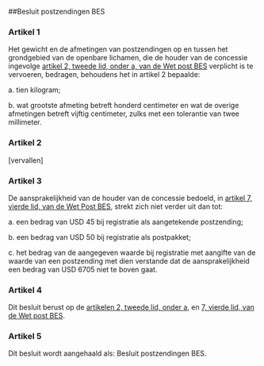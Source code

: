 <meta http-equiv='Content-Type' content='text/html; charset=utf-8' />

##Besluit postzendingen BES

### Artikel  1  

Het gewicht en de afmetingen van postzendingen op en tussen het grondgebied van de openbare lichamen, die de houder van de concessie ingevolge [artikel 2, tweede lid, onder a, van de Wet post BES](../../../../../wet-BES/wet/post/bes/BWBR0028263/README.md) verplicht is te vervoeren, bedragen, behoudens het in artikel 2 bepaalde: 

a. tien kilogram;  

b. wat grootste afmeting betreft honderd centimeter en wat de overige afmetingen betreft vijftig centimeter, zulks met een tolerantie van twee millimeter.    

### Artikel  2  

[vervallen]  

### Artikel  3  

De aansprakelijkheid van de houder van de concessie bedoeld, in [artikel 7, vierde lid, van de Wet Post BES](../../../../../wet-BES/wet/post/bes/BWBR0028263/README.md), strekt zich niet verder uit dan tot: 

a. een bedrag van USD 45 bij registratie als aangetekende postzending;  

b. een bedrag van USD 50 bij registratie als postpakket;  

c. het bedrag van de aangegeven waarde bij registratie met aangifte van de waarde van een postzending met dien verstande dat de aansprakelijkheid een bedrag van USD 6705 niet te boven gaat.    

### Artikel  4  

Dit besluit berust op de [artikelen 2, tweede lid, onder a](../../../../../wet-BES/wet/post/bes/BWBR0028263/README.md), en [7, vierde lid, van de Wet post BES](../../../../../wet-BES/wet/post/bes/BWBR0028263/README.md).  

### Artikel  5  

Dit besluit wordt aangehaald als: Besluit postzendingen BES.  
